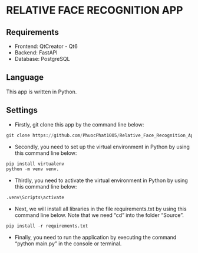 # RELATIVE FACE RECOGNITION APP
## Requirements
* Frontend: QtCreator - Qt6
* Backend: FastAPI
* Database: PostgreSQL
## Language
This app is written in Python.
## Settings
* Firstly, git clone this app by the command line below:
```python
git clone https://github.com/PhuocPhat1005/Relative_Face_Recognition_Application.git
```
* Secondly, you need to set up the virtual environment in Python by using this command line below:
```python
pip install virtualenv
python -m venv venv.
```
* Thirdly, you need to activate the virtual environment in Python by using this command line below:
```python
.venv\Scripts\activate
```
* Next, we will install all libraries in the file requirements.txt by using this command line below. Note that we need “cd” into the folder “Source”.
```python
pip install -r requirements.txt
```
* Finally, you need to run the application by executing the command “python main.py” in the console or terminal.
